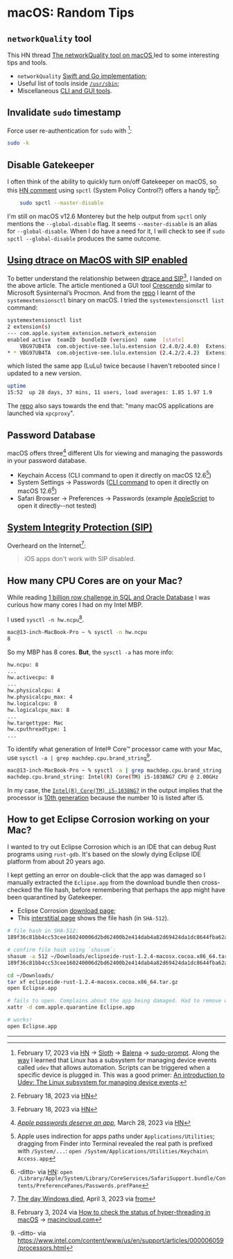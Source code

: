 # macOS: Random Tips
## `networkQuality` tool
This HN thread [The networkQuality tool on macOS ](https://news.ycombinator.com/item?id=35936999) led to some interesting tips and tools.
* `networkQuality` [Swift and Go implementation](https://news.ycombinator.com/item?id=35937295);
* Useful list of tools inside [`/usr/sbin`](https://news.ycombinator.com/item?id=35937359);
* Miscellaneous [CLI and GUI tools](https://news.ycombinator.com/item?id=35937763). 


## Invalidate `sudo` timestamp
Force user re-authentication for `sudo` with [^1]:
```bash
sudo -k
```
## Disable Gatekeeper
I often think of the ability to quickly turn on/off Gatekeeper on macOS, so this [HN comment](https://news.ycombinator.com/item?id=34845211) using `spctl` (System Policy Control?) offers a handy tip[^2]:
```bash
	sudo spctl --master-disable
```
I'm still on macOS v12.6 Monterey but the help output from `spctl` only mentions the `--global-disable` flag. 
It seems `--master-disable` is an alias for `--global-disable`. 
When I do have a need for it, I will check to see if `sudo spctl --global-disable` produces the same outcome.

## [Using dtrace on MacOS with SIP enabled](https://poweruser.blog/using-dtrace-with-sip-enabled-3826a352e64b)
To better understand the relationship between [dtrace and SIP](https://www.google.com/search?client=safari&rls=en&q=dtrace+macos&ie=UTF-8&oe=UTF-8)[^2], I landed on the above article.
The article mentioned a GUI tool [Crescendo](https://github.com/SuprHackerSteve/Crescendo) similar to Microsoft Sysinternal’s Procmon. And from the [repo](https://github.com/SuprHackerSteve/Crescendo/tree/836ca3402b24564a3ecc6096883e480de7ad62e8#testing-and-development) I learnt of the `systemextensionsctl` binary on macOS. I tried the `systemextensionsctl list` command:
```bash
systemextensionsctl list
2 extension(s)
--- com.apple.system_extension.network_extension
enabled active  teamID  bundleID (version)  name  [state]
    VBG97UB4TA  com.objective-see.lulu.extension (2.4.0/2.4.0)  Extension [terminated waiting to uninstall on reboot]
* * VBG97UB4TA  com.objective-see.lulu.extension (2.4.2/2.4.2)  Extension [activated enabled]
```
which listed the same app (LuLu) twice because I haven't rebooted since I updated to a new version.
```bash
uptime
15:52  up 28 days, 37 mins, 11 users, load averages: 1.85 1.97 1.9
```
The [repo](https://github.com/SuprHackerSteve/Crescendo/tree/836ca3402b24564a3ecc6096883e480de7ad62e8#troubleshooting) also says towards the end that: "many macOS applications are launched via `xpcproxy`".

## Password Database
macOS offers three[^3] different UIs for viewing and managing the passwords in your password database.
* Keychain Access (CLI command to open it directly on macOS 12.6[^4])
* System Settings -> Passwords ([CLI command](https://news.ycombinator.com/item?id=35331649) to open it directly on macOS 12.6[^5])
* Safari Browser -> Preferences -> Passwords (example [AppleScript](https://news.ycombinator.com/item?id=35332262) to open it directly--not tested)

## [System Integrity Protection (SIP)](https://developer.apple.com/documentation/security/disabling_and_enabling_system_integrity_protection)
Overheard on the Internet[^6]:
> iOS apps don't work with SIP disabled.

## How many CPU Cores are on your Mac?
While reading [1 billion row challenge in SQL and Oracle Database](https://geraldonit.com/2024/01/31/1-billion-row-challenge-in-sql-and-oracle-database/) I was curious how many cores I had on my Intel MBP. 

I used `sysctl -n hw.ncpu`[^7].
```bash
mac@13-inch-MacBook-Pro ~ % sysctl -n hw.ncpu
8
```
So my MBP has 8 cores. **But**, the `sysctl -a` has more info:
```bash
hw.ncpu: 8
...
hw.activecpu: 8
...
hw.physicalcpu: 4
hw.physicalcpu_max: 4
hw.logicalcpu: 8
hw.logicalcpu_max: 8
...
hw.targettype: Mac
hw.cputhreadtype: 1
...
```

To identify what generation of Intel® Core™ processor came with your Mac, use `sysctl -a | grep machdep.cpu.brand_string`[^8].
```bash
mac@13-inch-MacBook-Pro ~ % sysctl -a | grep machdep.cpu.brand_string
machdep.cpu.brand_string: Intel(R) Core(TM) i5-1038NG7 CPU @ 2.00GHz
```
In my case, the [`Intel(R) Core(TM) i5-1038NG7`](https://www.intel.com/content/www/us/en/products/sku/196594/intel-core-i51038ng7-processor-6m-cache-up-to-3-80-ghz/specifications.html) in the output implies that the processor is [10th generation](https://www.intel.com/content/www/us/en/support/articles/000032203/processors/intel-core-processors.html) because the number 10 is listed after i5.

## How to get Eclipse Corrosion working on your Mac?
I wanted to try out Eclipse Corrosion which is an IDE that can debug Rust programs using `rust-gdb`. It's based on the slowly dying Eclipse IDE platform from about 20 years ago.

I kept getting an error on double-click that the app was damaged so I manually extracted the `Eclipse.app` from the download bundle then cross-checked the file hash, before remembering that perhaps the app might have been quarantined by Gatekeeper.

* Eclipse Corrosion [download page](https://download.eclipse.org/corrosion/releases/latest/products/); 
* This [interstitial page](https://www.eclipse.org/downloads/download.php?file=/corrosion/releases/latest/products/eclipseide-rust-1.2.4-macosx.cocoa.x86_64.tar.gz) shows the file hash (in `SHA-512`).
```bash
# file hash in SHA-512:
189f36c81bb4cc53cee160240006d2bd62400b2e414dab4a82d69424da1dc8644fba62aa546e08ac723562f50c5952bfc221ea9aff13ede26b7477117e579a72  eclipseide-rust-1.2.4-macosx.cocoa.x86_64.tar.gz

# confirm file hash using `shasum`:
shasum -a 512 ~/Downloads/eclipseide-rust-1.2.4-macosx.cocoa.x86_64.tar.gz 
189f36c81bb4cc53cee160240006d2bd62400b2e414dab4a82d69424da1dc8644fba62aa546e08ac723562f50c5952bfc221ea9aff13ede26b7477117e579a72  ~/Downloads/eclipseide-rust-1.2.4-macosx.cocoa.x86_64.tar.gz

cd ~/Downloads/
tar xf eclipseide-rust-1.2.4-macosx.cocoa.x86_64.tar.gz 
open Eclipse.app

# fails to open. Complains about the app being damaged. Had to remove what is likely a quarantine flag by macOS
xattr -d com.apple.quarantine Eclipse.app 

# works!
open Eclipse.app
```

---
[^1]: February 17, 2023 via [HN](https://news.ycombinator.com/item?id=34828012) -> [Sloth](https://github.com/sveinbjornt/Sloth/issues/22) -> [Balena](https://github.com/jorangreef/sudo-prompt/issues/53) -> [sudo-prompt](https://github.com/jorangreef/sudo-prompt/blob/c3cc31a51bc50fe21fadcbf76a88609c0c77026f/README.md#invalidating-the-timestamp). Along the [way](https://github.com/balena-io/etcher/issues/2644#issuecomment-619969067) I learned that Linux has a subsystem for managing device events called `udev` that allows automation. Scripts can be triggered when a specific device is plugged in. This was a good primer: [An introduction to Udev: The Linux subsystem for managing device events](https://opensource.com/article/18/11/udev).

[^2]: February 18, 2023 via [HN](https://news.ycombinator.com/item?id=34841742) 

[^3]: [*Apple passwords deserve an app*](https://news.ycombinator.com/item?id=35329950), March 28, 2023 via [HN](https://news.ycombinator.com/item?id=35330427)

[^4]: Apple uses indirection for apps paths under `Applications/Utilities`; dragging from Finder into Terminal revealed the real path is prefixed with `/System/...`: `open /System/Applications/Utilities/Keychain\ Access.app` 

[^5]: -ditto- via [HN](https://news.ycombinator.com/item?id=35331649): `open /Library/Apple/System/Library/CoreServices/SafariSupport.bundle/Contents/PreferencePanes/Passwords.prefPane`

[^6]: [The day Windows died](https://news.ycombinator.com/item?id=35415758), April 3, 2023 via [from](https://news.ycombinator.com/item?id=35416683)

[^7]: February 3, 2024 via [How to check the status of hyper-threading in macOS](https://discussions.apple.com/thread/250367139?sortBy=best) -> [macincloud.com](https://support.macincloud.com/support/solutions/articles/8000087401-how-can-i-check-the-number-of-cpu-cores-on-a-mac)

[^8]: -ditto- via https://www.intel.com/content/www/us/en/support/articles/000006059/processors.html 
